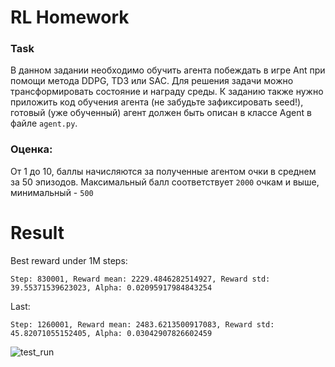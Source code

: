 # RL Homework

### Task
В данном задании необходимо обучить агента побеждать в игре Ant при помощи метода DDPG, TD3 или SAC. Для решения задачи можно трансформировать состояние и награду среды.
К заданию также нужно приложить код обучения агента (не забудьте зафиксировать seed!), готовый (уже обученный) агент должен быть описан в классе Agent в файле `agent.py`.

### Оценка:
От 1 до 10, баллы начисляются за полученные агентом очки в среднем за 50 эпизодов. Максимальный балл соответствует `2000` очкам и выше, минимальный - `500`

# Result

Best reward under 1M steps:

`Step: 830001, Reward mean: 2229.4846282514927, Reward std: 39.55371539623023, Alpha: 0.02095917984843254`

Last:

`Step: 1260001, Reward mean: 2483.6213500917083, Reward std: 45.82071055152405, Alpha: 0.03042907826602459`

![test_run](best_agent.gif)